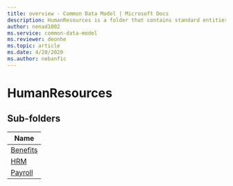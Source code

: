```yaml
---
title: overview - Common Data Model | Microsoft Docs
description: HumanResources is a folder that contains standard entities related to the Common Data Model.
author: nenad1002
ms.service: common-data-model
ms.reviewer: deonhe
ms.topic: article
ms.date: 4/20/2020
ms.author: nebanfic
---
```


# HumanResources


## Sub-folders

|Name|
|---|
|[Benefits](Benefits/overview.md)|
|[HRM](HRM/overview.md)|
|[Payroll](Payroll/overview.md)|



